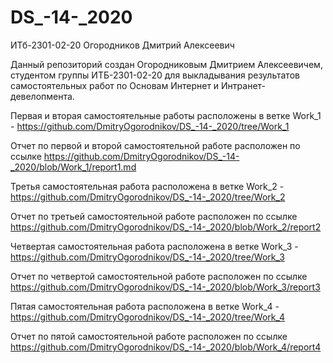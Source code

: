 # DS_-14-_2020
ИТб-2301-02-20 Огородников Дмитрий Алексеевич

Данный репозиторий создан Огородниковым Дмитрием Алексеевичем, студентом группы ИТБ-2301-02-20 для выкладывания результатов самостоятельных работ по Основам Интернет и Интранет-девелопмента.

Первая и вторая самостоятельные работы расположены в ветке Work_1 - https://github.com/DmitryOgorodnikov/DS_-14-_2020/tree/Work_1

Отчет по первой и второй самостоятельной работе расположен по ссылке https://github.com/DmitryOgorodnikov/DS_-14-_2020/blob/Work_1/report1.md

Третья самостоятельная работа расположена в ветке Work_2 - https://github.com/DmitryOgorodnikov/DS_-14-_2020/tree/Work_2

Отчет по третьей самостоятельной работе расположен по ссылке https://github.com/DmitryOgorodnikov/DS_-14-_2020/blob/Work_2/report2

Четвертая самостоятельная работа расположена в ветке Work_3 - https://github.com/DmitryOgorodnikov/DS_-14-_2020/tree/Work_3

Отчет по четвертой самостоятельной работе расположен по ссылке https://github.com/DmitryOgorodnikov/DS_-14-_2020/blob/Work_3/report3

Пятая самостоятельная работа расположена в ветке Work_4 - https://github.com/DmitryOgorodnikov/DS_-14-_2020/tree/Work_4

Отчет по пятой самостоятельной работе расположен по ссылке https://github.com/DmitryOgorodnikov/DS_-14-_2020/blob/Work_4/report4
